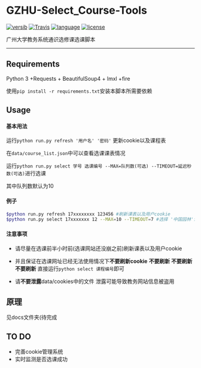 # GZHU-Select_Course-Tools
[![versib](https://img.shields.io/badge/verson-0.1.1-lightgrey.svg)]()
[![Travis](https://img.shields.io/travis/rust-lang/rust.svg?style=flat-square)]()
[![language](https://img.shields.io/badge/language-Python3-blue.svg)]()
[![license](https://img.shields.io/github/license/mashape/apistatus.svg)]()

广州大学教务系统通识选修课选课脚本

---
## Requirements 
Python 3 +Requests + BeautifulSoup4 + lmxl +fire

使用`pip install -r requirements.txt`安装本脚本所需要依赖

## Usage 
#### 基本用法 
运行`python run.py refresh '用户名' '密码'`
更新cookie以及课程表

在`data/course_list.json`中可以查看选课课表情况

运行`python run.py select 学号 选课编号 --MAX=队列数(可选) --TIMEOUT=延迟秒数(可选)`进行选课

其中队列数默认为10
#### 例子
```bash
$python run.py refresh 17xxxxxxxx 123456 #刷新课表以及用户cookie
$python run.py select 17xxxxxxx 12 --MAX=10 --TIMEOUT=7 #选择 '中国园林'课程 10倍post力度 最多等待7s
```

#### 注意事项
- 请尽量在选课前半小时前(选课网站还没崩之前)刷新课表以及用户cookie 

- 并且保证在选课网址已经无法使用情况下**不要刷新cookie**
**不要刷新** **不要刷新** **不要刷新**  直接运行`python select 课程编号`即可
- 请**不要泄露**data/cookies中的文件 泄露可能导致教务网站信息被盗用

## 原理
见docs文件夹(待完成
## TO DO
- 完善cookie管理系统
- 实时监测是否选课成功